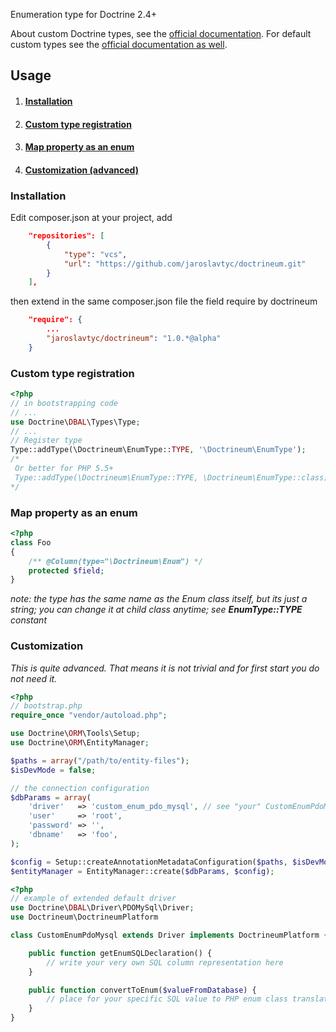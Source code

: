 Enumeration type for Doctrine 2.4+

About custom Doctrine types, see the [official documentation](http://doctrine-orm.readthedocs.org/en/latest/cookbook/custom-mapping-types.html).
For default custom types see the [official documentation as well](http://doctrine-dbal.readthedocs.org/en/latest/reference/types.html).

## <span id="usage">Usage</span>
1. #### [Installation](#installation)
2. #### [Custom type registration](#custom_type_registration)
3. #### [Map property as an enum](#map_property_as_an_enum)
4. #### [Customization (advanced)](#customization)

### <span id="installation">Installation</span>
Edit composer.json at your project, add
```json
    "repositories": [
        {
            "type": "vcs",
            "url": "https://github.com/jaroslavtyc/doctrineum.git"
        }
    ],
```
then extend in the same composer.json file the field require by doctrineum
```json
    "require": {
        ...
        "jaroslavtyc/doctrineum": "1.0.*@alpha"
    }
```

### <span id="custom_type_registration">Custom type registration</span>

```php
<?php
// in bootstrapping code
// ...
use Doctrine\DBAL\Types\Type;
// ...
// Register type
Type::addType(\Doctrineum\EnumType::TYPE, '\Doctrineum\EnumType');
/*
 Or better for PHP 5.5+
 Type::addType(\Doctrineum\EnumType::TYPE, \Doctrineum\EnumType::class);
*/
```

### <span id="map_property_as_an_enum">Map property as an enum</span>
```php
<?php
class Foo
{
    /** @Column(type="\Doctrineum\Enum") */
    protected $field;
}
```

*note: the type has the same name as the Enum class itself, but its just a string; you can change it at child class anytime; see **EnumType::TYPE** constant*

### <span id="customization">Customization</span>
*This is quite advanced. That means it is not trivial and for first start you do not need it.*
```php
<?php
// bootstrap.php
require_once "vendor/autoload.php";

use Doctrine\ORM\Tools\Setup;
use Doctrine\ORM\EntityManager;

$paths = array("/path/to/entity-files");
$isDevMode = false;

// the connection configuration
$dbParams = array(
    'driver'   => 'custom_enum_pdo_mysql', // see "your" CustomEnumPdoMysql class bellow
    'user'     => 'root',
    'password' => '',
    'dbname'   => 'foo',
);

$config = Setup::createAnnotationMetadataConfiguration($paths, $isDevMode);
$entityManager = EntityManager::create($dbParams, $config);
```

```php
<?php
// example of extended default driver
use Doctrine\DBAL\Driver\PDOMySql\Driver;
use Doctrineum\DoctrineumPlatform

class CustomEnumPdoMysql extends Driver implements DoctrineumPlatform {

    public function getEnumSQLDeclaration() {
        // write your very own SQL column representation here
    }

    public function convertToEnum($valueFromDatabase) {
        // place for your specific SQL value to PHP enum class translation
    }
}
```
